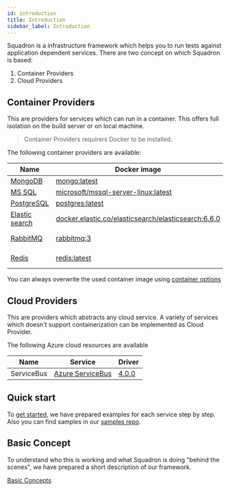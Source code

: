 ```yaml
---
id: introduction
title: Introduction
sidebar_label: Introduction
---
```


Squadron is a infrastructure framework which helps you to run tests against application dependent services. There are two concept on which Squadron is based:

1. Container Providers
2. Cloud Providers

## Container Providers

This are providers for services which can run in a container. This offers full isolation on the build server or on local machine.

> Container Providers requirers Docker to be installed.

The following container providers are available:

| Name                            | Docker image                                                                                                                   | Driver                                                                                    |
| ------------------------------- | ------------------------------------------------------------------------------------------------------------------------------ | ----------------------------------------------------------------------------------------- |
| [MongoDB](mongodb.md)           | [mongo:latest](https://hub.docker.com/_/mongo)                                                                                 | [2.9.2](https://www.nuget.org/packages/MongoDB.Driver/2.9.0)                              |
| [MS SQL](sqlserver)             | [microsoft/mssql-server-linux:latest](https://hub.docker.com/r/microsoft/mssql-server-linux)                                   | .NET Core                                                                                 |
| [PostgreSQL](postgresql)        | [postgres:latest](https://hub.docker.com/_/postgres)                                                                           | [Npgsql 4.1.1](https://www.nuget.org/packages/Npgsql/4.1.1)                               |
| [Elastic search](elasticsearch) | [docker.elastic.co/elasticsearch/elasticsearch:6.6.0](https://www.elastic.co/guide/en/elasticsearch/reference/6.6/docker.html) | [NEST 6.0.2](https://www.nuget.org/packages/NEST/6.0.2)                                   |
| [RabbitMQ](rabbitmq.md)         | [rabbitmq:3](https://hub.docker.com/_/rabbitmq)                                                                                | [RabbitMQ.Client 5.1.1](https://www.nuget.org/packages/RabbitMQ.Client/5.1.1)             |
| [Redis](redis.md)               | [redis:latest](https://hub.docker.com/_/redis)                                                                                 | [StackExchange.Redis 2.0.601](https://www.nuget.org/packages/StackExchange.Redis/2.0.601) |

You can always overwrite the used container image using [container options](container-options.md)

## Cloud Providers

This are providers which abstracts any cloud service. A variety of services which doesn't support containerization can be implemented as Cloud Provider.

The following Azure cloud resources are available

| Name       | Service                                                                    | Driver                                                                   |
| ---------- | -------------------------------------------------------------------------- | ------------------------------------------------------------------------ |
| ServiceBus | [Azure ServiceBus](https://azure.microsoft.com/en-us/services/service-bus) | [4.0.0](https://www.nuget.org/packages/Microsoft.Azure.ServiceBus/4.0.0) |

## Quick start

To [get started](quickstart.md), we have prepared examples for each service step by step.
Also you can find samples in our [samples repo](https://github.com/SwissLife-OSS/squadron/tree/master/src/samples).

## Basic Concept

To understand who this is working and what Squadron is doing "behind the scenes", we have prepared a short description of our framework.

[Basic Concepts](basic-concept.md)
